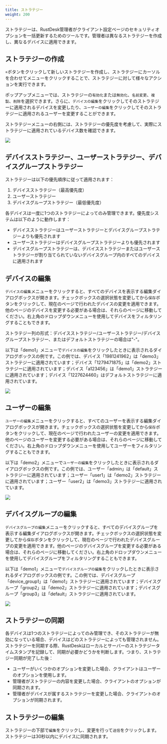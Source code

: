 ```yaml
---
title: ストラテジー
weight: 200
---
```


ストラテジーは、RustDesk管理者がクライアント設定ページのセキュリティオプションを一括更新するためのツールです。管理者は異なるストラテジーを作成し、異なるデバイスに適用できます。

## ストラテジーの作成

`+`ボタンをクリックして新しいストラテジーを作成し、ストラテジーにカーソルを合わせてメニューをクリックすることで、ストラテジーに対して様々なアクションを実行できます。

ポップアップメニューでは、ストラテジーの`有効化`または`無効化`、`名前変更`、`複製`、`削除`を選択できます。さらに、`デバイスの編集`をクリックしてそのストラテジーに適用されるデバイスを変更したり、`ユーザーの編集`をクリックしてそのストラテジーに適用されるユーザーを変更することができます。

ストラテジーメニューの右側には、ストラテジーの優先度を考慮して、実際にストラテジーに適用されているデバイス数を確認できます。

![](/docs/en/self-host/rustdesk-server-pro/strategy/images/strategy_menu.png)

## デバイスストラテジー、ユーザーストラテジー、デバイスグループストラテジー

ストラテジーは以下の優先順序に従って適用されます：
1. デバイスストラテジー（最高優先度）
2. ユーザーストラテジー
3. デバイスグループストラテジー（最低優先度）

各デバイスは一度に1つのストラテジーによってのみ管理できます。優先度システムは以下のように動作します：
- デバイスストラテジーはユーザーストラテジーとデバイスグループストラテジーよりも優先されます
- ユーザーストラテジーはデバイスグループストラテジーよりも優先されます
- デバイスグループストラテジーは、デバイスストラテジーまたはユーザーストラテジーが割り当てられていないデバイスグループ内のすべてのデバイスに適用されます

## デバイスの編集

`デバイスの編集`メニューをクリックすると、すべてのデバイスを表示する編集ダイアログボックスが開きます。チェックボックスの選択状態を変更してから`保存`ボタンをクリックして、現在のページで行われたデバイスの変更を適用できます。他のページのデバイスを変更する必要がある場合は、それらのページに移動してください。右上角のドロップダウンメニューを使用してデバイスをフィルタリングすることもできます。

ストラテジー列の形式：デバイスストラテジー/ユーザーストラテジー/デバイスグループストラテジー、またはデフォルトストラテジーの場合は"-"。

以下は「demo1」メニューで`デバイスの編集`をクリックしたときに表示されるダイアログボックスの例です。この例では、デバイス「1981241962」は「demo3」ストラテジーに適用されています；デバイス「1279471875」は「demo2」ストラテジーに適用されています；デバイス「a123456」は「demo1」ストラテジーに適用されています；デバイス「1227624460」はデフォルトストラテジーに適用されています。

![](/docs/en/self-host/rustdesk-server-pro/strategy/images/edit_devices.png)

## ユーザーの編集

`ユーザーの編集`メニューをクリックすると、すべてのユーザーを表示する編集ダイアログボックスが開きます。チェックボックスの選択状態を変更してから`保存`ボタンをクリックして、現在のページで行われたユーザーの変更を適用できます。他のページのユーザーを変更する必要がある場合は、それらのページに移動してください。右上角のドロップダウンメニューを使用してユーザーをフィルタリングすることもできます。

以下は「demo2」メニューで`ユーザーの編集`をクリックしたときに表示されるダイアログボックスの例です。この例では、ユーザー「admin」は「default」ストラテジーに適用されています；ユーザー「user1」は「demo2」ストラテジーに適用されています；ユーザー「user2」は「demo3」ストラテジーに適用されています。

![](/docs/en/self-host/rustdesk-server-pro/strategy/images/edit_users.png)

## デバイスグループの編集

`デバイスグループの編集`メニューをクリックすると、すべてのデバイスグループを表示する編集ダイアログボックスが開きます。チェックボックスの選択状態を変更してから`保存`ボタンをクリックして、現在のページで行われたデバイスグループの変更を適用できます。他のページのデバイスグループを変更する必要がある場合は、それらのページに移動してください。右上角のドロップダウンメニューを使用してデバイスグループをフィルタリングすることもできます。

以下は「demo1」メニューで`デバイスグループの編集`をクリックしたときに表示されるダイアログボックスの例です。この例では、デバイスグループ「device_group1」は「demo1」ストラテジーに適用されています；デバイスグループ「group2」は「demo2」ストラテジーに適用されています；デバイスグループ「group3」は「default」ストラテジーに適用されています。

![](/docs/en/self-host/rustdesk-server-pro/strategy/images/edit_device_groups.png)

## ストラテジーの同期

各デバイスは1つのストラテジーによってのみ管理でき、そのストラテジーが無効になっている場合、デバイスはどのストラテジーによっても管理されません。ストラテジーを同期する際、RustDeskはローカルとサーバーのストラテジータイムスタンプを記録して、同期が必要かどうかを判断します。つまり、ストラテジー同期が完了した後：

* ユーザーがいくつかのオプションを変更した場合、クライアントはユーザーのオプションを使用します。
* 管理者がストラテジーの内容を変更した場合、クライアントのオプションが同期されます。
* 管理者がデバイスが属するストラテジーを変更した場合、クライアントのオプションが同期されます。

## ストラテジーの編集

ストラテジーの下部で`編集`をクリックし、変更を行って`送信`をクリックします。ストラテジーは30秒以内にデバイスに同期されます。

